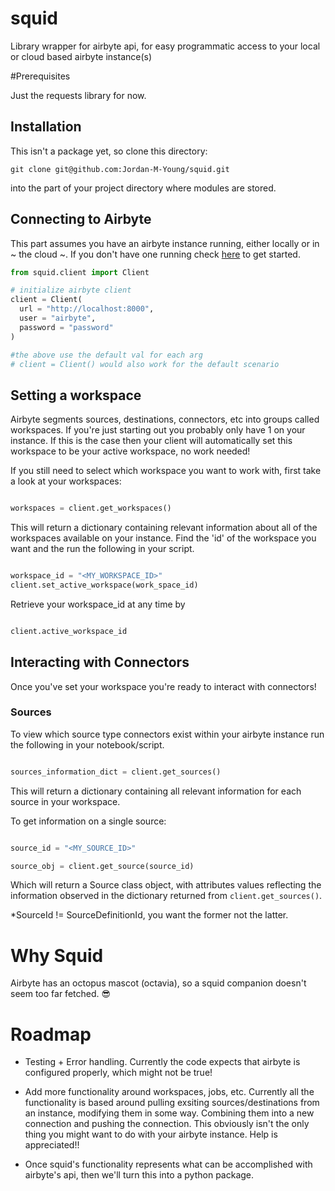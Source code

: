# squid
Library wrapper for airbyte api, for easy programmatic access to your local or cloud based airbyte instance(s)

#Prerequisites

Just the requests library for now.

## Installation

This isn't a package yet, so clone this directory:

```shell
git clone git@github.com:Jordan-M-Young/squid.git
```
into the part of your project directory where modules are stored.


## Connecting to Airbyte

This part assumes you have an airbyte instance running, either locally or in ~ the cloud ~.
If you don't have one running check [here](https://docs.airbyte.com/category/deploy-airbyte-open-source) to get started.


```python
from squid.client import Client

# initialize airbyte client
client = Client(
  url = "http://localhost:8000",
  user = "airbyte",
  password = "password"
)

#the above use the default val for each arg
# client = Client() would also work for the default scenario
```


## Setting a workspace

Airbyte segments sources, destinations, connectors, etc into groups called workspaces. If you're just starting out you probably only have 1 on your instance. If this is the case then your client will automatically set this workspace to be your active workspace, no work needed! 


If you still need to select which workspace you want to work with, first take a look at your workspaces:

```python

workspaces = client.get_workspaces()

```

This will return a dictionary containing relevant information about all of the workspaces available on your instance. Find the 'id' of the workspace you want and the run the following in your script.

```python

workspace_id = "<MY_WORKSPACE_ID>"
client.set_active_workspace(work_space_id)

```

Retrieve your workspace_id at any time by

```python

client.active_workspace_id

```


## Interacting with Connectors

Once you've set your workspace you're ready to interact with connectors! 

### Sources

To view which source type connectors exist within your airbyte instance run the following in your notebook/script.

```python

sources_information_dict = client.get_sources()

```

This will return a dictionary containing all relevant information for each source in your workspace.

To get information on a single source:

```python

source_id = "<MY_SOURCE_ID>"

source_obj = client.get_source(source_id)

```

Which will return a Source class object, with attributes values reflecting the information observed in the dictionary returned from `client.get_sources()`.

*SourceId != SourceDefinitionId, you want the former not the latter.

# Why Squid

Airbyte has an octopus mascot (octavia), so a squid companion doesn't seem too far fetched. :sunglasses:


# Roadmap

- Testing + Error handling. Currently the code expects that airbyte is configured properly, which might not be true!

- Add more functionality around workspaces, jobs, etc. Currently all the functionality is based around pulling exsiting sources/destinations from an instance, modifying them in some way. Combining them into a new connection and pushing the connection. This obviously isn't the only thing you might want to do with your airbyte instance. Help is appreciated!!

 - Once squid's functionality represents what can be accomplished with airbyte's api, then we'll turn this into a python package.
